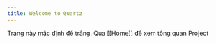 ```yaml
---
title: Welcome to Quartz
---
```


Trang này mặc định để trắng. Qua [[Home]] để xem tổng quan Project
